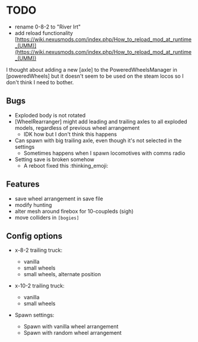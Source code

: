 # TODO
- rename 0-8-2 to "River Irt"
- add reload functionality [https://wiki.nexusmods.com/index.php/How_to_reload_mod_at_runtime_(UMM)](https://wiki.nexusmods.com/index.php/How_to_reload_mod_at_runtime_(UMM))

I thought about adding a new \[axle\] to the PoweredWheelsManager in \[poweredWheels\] but it doesn't seem to be used on the steam locos so I don't think I need to bother.

## Bugs
- Exploded body is not rotated
- [WheelRearranger] might add leading and trailing axles to all exploded models, regardless of previous wheel arrangement
    - IDK how but I don't think this happens
- Can spawn with big trailing axle, even though it's not selected in the settings
    - Sometimes happens when I spawn locomotives with comms radio
- Setting save is broken somehow
    - A reboot fixed this :thinking_emoji:

## Features
- save wheel arrangement in save file
- modify hunting
- alter mesh around firebox for 10-coupleds (sigh)
- move colliders in `[bogies]`

## Config options
- x-8-2 trailing truck:
    - vanilla
    - small wheels
    - small wheels, alternate position

- x-10-2 trailing truck:
    - vanilla
    - small wheels

- Spawn settings:
    - Spawn with vanilla wheel arrangement
    - Spawn with random wheel arrangement